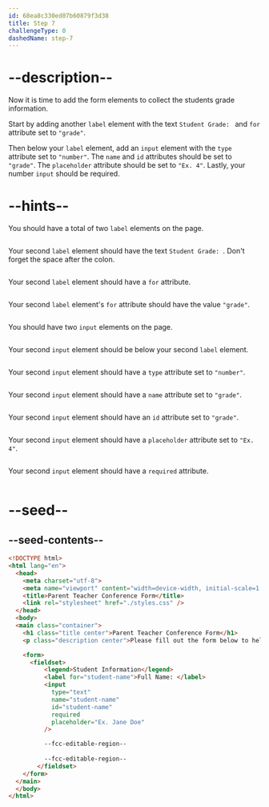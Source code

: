 ```yaml
---
id: 68ea8c330ed07b60879f3d38
title: Step 7
challengeType: 0
dashedName: step-7
---
```


# --description--

Now it is time to add the form elements to collect the students grade information.

Start by adding another `label` element with the text `Student Grade: ` and `for` attribute set to `"grade"`.

Then below your `label` element, add an `input` element with the `type` attribute set to `"number"`. The `name` and `id` attributes should be set to `"grade"`. The `placeholder` attribute should be set to `"Ex. 4"`. Lastly, your number `input` should be required. 

# --hints--

You should have a total of two `label` elements on the page.

```js

```

Your second `label` element should have the text `Student Grade: `. Don't forget the space after the colon.

```js

```

Your second `label` element should have a `for` attribute.

```js

```

Your second `label` element's `for` attribute should have the value `"grade"`.

```js

```

You should have two `input` elements on the page.

```js

```

Your second `input` element should be below your second `label` element.

```js

```

Your second `input` element should have a `type` attribute set to `"number"`.

```js

```

Your second `input` element should have a `name` attribute set to `"grade"`.

```js

```

Your second `input` element should have an `id` attribute set to `"grade"`.

```js

```

Your second `input` element should have a `placeholder` attribute set to `"Ex. 4"`.

```js

```

Your second `input` element should have a `required` attribute.

```js

```

# --seed--

## --seed-contents--

```html
<!DOCTYPE html>
<html lang="en">
  <head>
    <meta charset="utf-8">
    <meta name="viewport" content="width=device-width, initial-scale=1.0">
    <title>Parent Teacher Conference Form</title>
    <link rel="stylesheet" href="./styles.css" />
  </head>
  <body>
  <main class="container">
    <h1 class="title center">Parent Teacher Conference Form</h1>
    <p class="description center">Please fill out the form below to help schedule your parent-teacher conference.</p>

    <form>
      <fieldset>
          <legend>Student Information</legend>
          <label for="student-name">Full Name: </label>
          <input
            type="text"
            name="student-name"
            id="student-name"
            required
            placeholder="Ex. Jane Doe"
          />

          --fcc-editable-region--
					
          --fcc-editable-region--
        </fieldset>
    </form>
  </main>
  </body>
</html>
```

